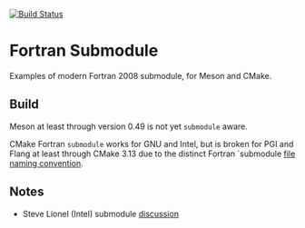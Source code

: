 [![Build Status](https://travis-ci.com/scivision/fortran-submodule.svg?branch=master)](https://travis-ci.com/scivision/fortran-submodule)

# Fortran Submodule

Examples of modern Fortran 2008 submodule, for Meson and CMake.


## Build
Meson at least through version 0.49 is not yet `submodule` aware.

CMake Fortran `submodule` works for GNU and Intel, but is broken for PGI and Flang at least through CMake 3.13 due to the distinct Fortran `submodule 
[file naming convention](https://www.scivision.co/fortran-compiler-submodule-file-naming/).

## Notes

* Steve Lionel (Intel) submodule [discussion](https://software.intel.com/en-us/blogs/2015/07/07/doctor-fortran-in-we-all-live-in-a-yellow-submodule)
